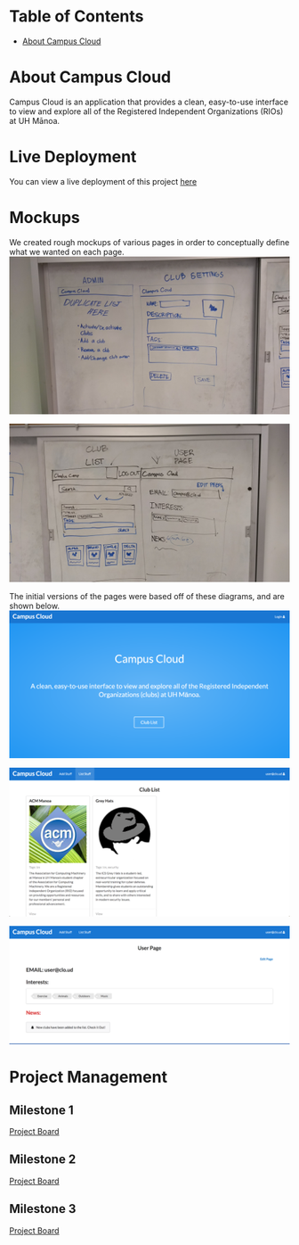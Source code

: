 # Table of Contents
* [About Campus Cloud](#About-Campus-Cloud)

# About Campus Cloud 
Campus Cloud is an application that provides a clean, easy-to-use interface to view and explore all of the Registered Independent Organizations (RIOs) at UH Mānoa.

# Live Deployment
You can view a live deployment of this project [here](https://campuscloud.meteorapp.com/)

# Mockups
We created rough mockups of various pages in order to conceptually define what we wanted on each page.
![Mockup of admin page and club settings](/images/mockup-1.jpg)

![Mockup of club list and user page](/images/mockup-2.jpg)

The initial versions of the pages were based off of these diagrams, and are shown below.
![Initial mockup of landing page](/images/landing.png)

![Initial mockup of club list page](/images/club-list.png)

![Initial mockup of user page](/images/user-page.png)

# Project Management
## Milestone 1
[Project Board](https://github.com/campus-cloud/campus-cloud/projects/1)

## Milestone 2
[Project Board](https://github.com/campus-cloud/campus-cloud/projects/2)

## Milestone 3
[Project Board](https://github.com/campus-cloud/campus-cloud/projects/3)
